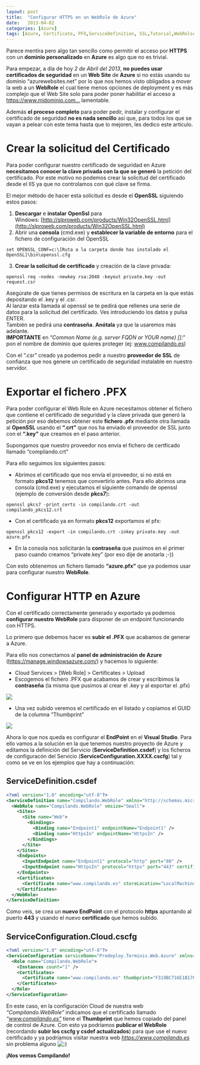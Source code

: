 ```yaml
---
layout: post
title:  "Configurar HTTPS en un WebRole de Azure"
date:   2013-04-02
categories: [Azure]
tags: [Azure, Certificate, PFX,ServiceDefinition, SSL,Tutorial,WebRolse]
---
```


Parece mentira pero algo tan sencillo como permitir el acceso por **HTTPS** con un **dominio personalizado** en **Azure** es algo que no es trivial.

Para empezar, a día de hoy _2 de Abril del 2013_, **no puedes usar certificados de seguridad** en un **Web Site** de **Azure** si no estás usando su dominio “azurewebsites.net” por lo que nos hemos visto obligados a mover la web a un **WebRole** el cual tiene menos opciones de deployment y es más complejo que el Web Site solo para poder poner habilitar el acceso a https://www.midominio.com… lamentable.

Además **el proceso completo** para poder pedir, instalar y configurar el certificado de seguridad **no es nada sencillo** así que, para todos los que se vayan a pelear con este tema hasta que lo mejoren, les dedico este artículo.

# Crear la solicitud del Certificado

Para poder configurar nuestro certificado de seguridad en Azure **necesitamos conocer la clave privada con la que se generó** la petición del certificado. Por este motivo no podemos crear la solicitud del certificado desde el IIS ya que no controlamos con qué clave se firma.

El mejor método de hacer esta solicitud es desde el **OpenSSL** siguiendo estos pasos:

1.  **Descargar** e **instalar** **OpenSsl** para Windows: [http://slproweb.com/products/Win32OpenSSL.html](http://slproweb.com/products/Win32OpenSSL.html)
2.  Abrir una **consola** (cmd.exe) y **establecer la variable de entorno** para el fichero de configuración del OpenSSL

`set OPENSSL_CONF=c:\[Ruta a la carpeta donde has instalado el OpenSSL]\bin\openssl.cfg`

3. **Crear la solicitud de certificado** y creación de la clave privada:

`openssl req -nodes -newkey rsa:2048 -keyout private.key -out request.csr`

Asegúrate de que tienes permisos de escritura en la carpeta en la que estás depositando el .key y el .csr.  
    Al lanzar esta llamada al openssl se te pedirá que rellenes una serie de datos para la solicitud del certificado. Ves introduciendo los datos y pulsa ENTER.  
    También se pedirá una **contraseña**. **Anótala** ya que la usaremos más adelante.  
    **IMPORTANTE** en “_Common Name (e.g. server FQDN or YOUR name) []:_” pon el nombre de dominio que quieres proteger (ej: www.compilando.es)

Con el “.csr” creado ya podemos pedir a nuestro **proveedor de SSL** de confianza que nos genere un certificado de seguridad instalable en nuestro servidor.

# Exportar el fichero .PFX

Para poder configurar el Web Role en Azure necesitamos obtener el fichero que contiene el certificado de seguridad y la clave privada que generó la petición por eso debemos obtener este **fichero .pfx** mediante otra llamada al **OpenSSL** usando el **“.crt”** que nos ha enviado el proveedor de SSL junto con el **“.key”** que creamos en el paso anterior.

Supongamos que nuestro proveedor nos envía el fichero de certficado llamado “compilando.crt”

Para ello seguimos los siguientes pasos:

*   Abrimos el certificado que nos envía el proveedor, si no está en formato **pkcs12** tenemos que convertirlo antes. Para ello abrimos una consola (cmd.exe) y ejecutamos el siguiente comando de openssl (ejemplo de conversión desde **pkcs7**)**:**

`openssl pkcs7 -print_certs -in compilando.crt -out compilando_pkcs12.crt`

*   Con el certificado ya en formato **pkcs12** exportamos el pfx:

`openssl pkcs12 -export -in compilando.crt -inkey private.key -out azure.pfx`

*   En la consola nos solicitarán la **contraseña** que pusimos en el primer paso cuando creamos “private.key” (por eso dije de anotarla ;-))

Con esto obtenemos un fichero llamado **“azure.pfx”** que ya podemos usar para configurar nuestro **WebRole**.

# Configurar HTTP en Azure

Con el certificado correctamente generado y exportado ya podemos **configurar nuestro WebRole** para disponer de un endpoint funcionando con HTTPS.

Lo primero que debemos hacer es **subir el .PFX** que acabamos de generar a Azure. 

Para ello nos conectamos al **panel de administración de Azure** (https://manage.windowsazure.com/) y hacemos lo siguiente:

*   Cloud Services > [Web Role] > Certificates > Upload
*   Escogemos el fichero .PFX que acabamos de crear y escribimos la **contraseña** (la misma que pusimos al crear el .key y al exportar el .pfx)

![](http://res.cloudinary.com/escapistasclub/image/upload/v1469571050/Compilando/azure-ssl-1.png)

*   Una vez subido veremos el certificado en el listado y copiamos el GUID de la columna “Thumbprint”

![](http://res.cloudinary.com/escapistasclub/image/upload/v1469571054/Compilando/azure-ssl-2.png)

Ahora lo que nos queda es configurar el **EndPoint** en el **Visual Studio**. Para ello vamos a la solución en la que tenemos nuestro proyecto de Azure y editamos la definición del Servicio (**ServiceDefinition.csdef**) y los ficheros de configuracón del Servicio (**ServiceConfiguration.XXXX.cscfg**) tal y como se ve en los ejemplos que hay a continuación:

## ServiceDefinition.csdef

```xml
<?xml version="1.0" encoding="utf-8"?>
<ServiceDefinition name="Compilando.WebRole" xmlns="http://schemas.microsoft.com/ServiceHosting/2008/10/ServiceDefinition" schemaVersion="2012-10.1.8">
  <WebRole name="Compilando.WebRole" vmsize="Small">  
    <Sites>
      <Site name="Web">
        <Bindings>
          <Binding name="Endpoint1" endpointName="Endpoint1" />
          <Binding name="HttpsIn" endpointName="HttpsIn" />
        </Bindings>
      </Site>
    </Sites>
    <Endpoints>
      <InputEndpoint name="Endpoint1" protocol="http" port="80" />
      <InputEndpoint name="HttpsIn" protocol="https" port="443" certificate="www.compilando.es" />
    </Endpoints>
    <Certificates>
      <Certificate name="www.compilando.es" storeLocation="LocalMachine" storeName="CA" />
    </Certificates>
  </WebRole>
</ServiceDefinition>
```

Como veis, se crea un **nuevo EndPoint** con el protocolo **https** apuntando al puerto **443** y usando el nuevo **certificado** que hemos subido.

## **ServiceConfiguration.Cloud.cscfg**

```xml
<?xml version="1.0" encoding="utf-8"?>
<ServiceConfiguration serviceName="Predeploy.Terminis.Web.Azure" xmlns="http://schemas.microsoft.com/ServiceHosting/2008/10/ServiceConfiguration" osFamily="3" osVersion="*" schemaVersion="2012-10.1.8">
  <Role name="Compilando.WebRole">  
    <Instances count="1" />
    <Certificates>
      <Certificate name="www.compilando.es" thumbprint="F319BC716E1B17FC8824B9325059EC503B6609AE" thumbprintAlgorithm="sha1" />
    </Certificates>
  </Role>
</ServiceConfiguration>
```
En este caso, en la configuración Cloud de nuestra web _“Compilando.WebRole”_ indicamos que el certificado llamado _“www.compilando.es”_ tiene el **Thumbprint** que hemos copiado del panel de control de Azure. Con esto ya podríamos **publicar el WebRole** (recordando **subir los cscfg y csdef actualizados**) para que use el nuevo certificado y ya podríamos visitar nuestra web _https://www.compilando.es_ sin problema alguno ![:)](http://www.compilando.es/wp-includes/images/smilies/simple-smile.png)

**¡Nos vemos Compilando!**
